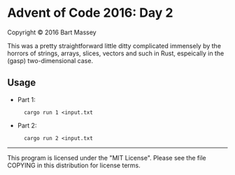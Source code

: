 # Advent of Code 2016: Day 2
Copyright © 2016 Bart Massey

This was a pretty straightforward little ditty complicated
immensely by the horrors of strings, arrays, slices, vectors
and such in Rust, espeically in the (gasp) two-dimensional
case.

## Usage

* Part 1:

        cargo run 1 <input.txt

* Part 2:

        cargo run 2 <input.txt

---

This program is licensed under the "MIT License".
Please see the file COPYING in this distribution
for license terms.
